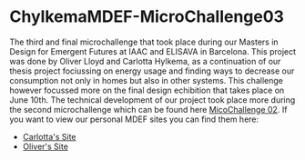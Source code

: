 # ChylkemaMDEF-MicroChallenge03

The third and final microchallenge that took place during our Masters in Design for Emergent Futures at IAAC and ELISAVA in Barcelona. This project was done by Oliver Lloyd and Carlotta Hylkema, as a continuation of our thesis project fociussing on energy usage and finding ways to decrease our consumption not only in homes but also in other systems. This challenge however focussed more on the final design echibition that takes place on June 10th. The technical development of our project took place more during the second microchallenge which can be found here [MicoChallenge 02](https://github.com/ChylkemaMDEF/MicroChallenge-2-Energy-Bot). If you want to view our personal MDEF sites you can find them here:

* [Carlotta's Site](https://chylkemamdef.github.io/MyPortfolio/index.html)
* [Oliver's Site](https://oliver-lloyd-mdef.github.io/Oliver-MDEF-Portfolio/)
